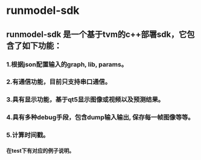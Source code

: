 # runmodel-sdk
## runmodel-sdk 是一个基于tvm的c++部署sdk，它包含了如下功能：
### 1.根据json配置输入的graph, lib, params。
### 2.有通信功能，目前只支持串口通信。
### 3.具有显示功能，基于qt5显示图像或视频以及预测结果。
### 4.具有多种debug手段，包含dump输入输出, 保存每一帧图像等等。
### 5.计算时间戳。
#### 在test下有对应的例子说明。

